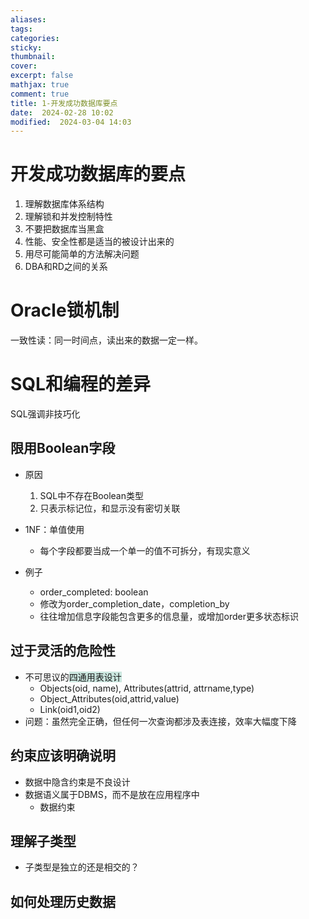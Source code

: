 ```yaml
---
aliases: 
tags: 
categories:
sticky:
thumbnail:
cover: 
excerpt: false
mathjax: true
comment: true
title: 1-开发成功数据库要点
date:  2024-02-28 10:02
modified:  2024-03-04 14:03
---
```


# 开发成功数据库的要点

1. 理解数据库体系结构
2. 理解锁和并发控制特性
3. 不要把数据库当黑盒
4. 性能、安全性都是适当的被设计出来的
5. 用尽可能简单的方法解决问题
6. DBA和RD之间的关系

# Oracle锁机制

一致性读：同一时间点，读出来的数据一定一样。

# SQL和编程的差异

SQL强调非技巧化

## 限用Boolean字段

- 原因
	1. SQL中不存在Boolean类型
	2. 只表示标记位，和显示没有密切关联

- 1NF：单值使用
	- 每个字段都要当成一个单一的值不可拆分，有现实意义

- 例子
	- order_completed: boolean
	- 修改为order_completion_date，completion_by
	- 往往增加信息字段能包含更多的信息量，或增加order更多状态标识

## 过于灵活的危险性

- 不可思议的<span style="background:rgba(3, 135, 102, 0.2)">四通用表设计</span>
	- Objects(oid,	name),	Attributes(attrid,	attrname,type)
	- Object_Attributes(oid,attrid,value)
	- Link(oid1,oid2)
- 问题：虽然完全正确，但任何一次查询都涉及表连接，效率大幅度下降

## 约束应该明确说明

- 数据中隐含约束是不良设计
- 数据语义属于DBMS，而不是放在应用程序中
	- 数据约束

## 理解子类型

- 子类型是独立的还是相交的？


## 如何处理历史数据

